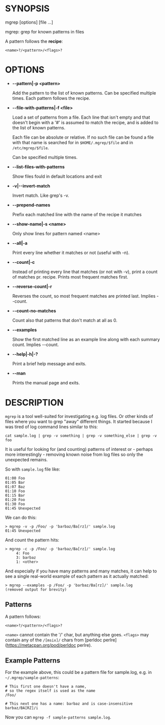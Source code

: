 # SYNOPSIS

mgrep \[options\] \[file ...\]

mgrep: grep for known patterns in files

A pattern follows the **recipe**:

    <name>?/<pattern>/<flags>?

# OPTIONS

- **--pattern|-p &lt;pattern>**

    Add the pattern to the list of known patterns. Can be specified multiple times.
    Each pattern follows the recipe.

- **--file-with-patterns|-f &lt;file>**

    Load a set of patterns from a file. Each line that isn't empty and that doesn't
    begin with a '#' is assumed to match the recipe, and is added to the list of
    known patterns.

    Each file can be absolute or relative. If no such file can be found a file with
    that name is searched for in `$HOME/.mgrep/$file` and in `/etc/mgrep/$file`.

    Can be specified multiple times.

- **--list-files-with-patterns**

    Show files fould in default locations and exit

- **-v|--invert-match**

    Invert match. Like grep's -v.

- **--prepend-names**

    Prefix each matched line with the name of the recipe it matches

- **--show-name|-s &lt;name>**

    Only show lines for pattern named &lt;name>

- **--all|-a**

    Print every line whether it matches or not (useful with -n).

- **--count|-c**

    Instead of printing every line that matches (or not with -v), print a count of
    matches pr. recipe. Prints most frequent matches first.

- **--reverse-count|-r**

    Reverses the count, so most frequent matches are printed last. Implies --count.

- **--count-no-matches**

    Count also that patterns that don't match at all as 0.

- **--examples**

    Show the first matched line as an example line along with each summary count.
    Implies --count.

- **--help|-h|-?**

    Print a brief help message and exits.

- **--man**

    Prints the manual page and exits.

# DESCRIPTION

`mgrep` is a tool well-suited for investigating e.g. log files. Or other kinds
of files where you want to grep "away" different things. It started because I
was tired of log command lines similar to this:

    cat sample.log | grep -v something | grep -v something_else | grep -v foo

It is useful for looking for (and counting) patterns of interest or - perhaps
more interestingly - removing known noise from log files so only the unexpected
remains.

So with `sample.log` file like:

    01:00 Foo
    01:05 Bar
    01:07 Baz
    01:10 Foo
    01:15 Bar
    01:20 Foo
    01:30 Foo
    01:45 Unexpected

We can do this:

    > mgrep -v -p /Foo/ -p 'barbaz/Ba[rz]/' sample.log
    01:45 Unexpected

And count the pattern hits:

    > mgrep -c -p /Foo/ -p 'barbaz/Ba[rz]/' sample.log
         4: Foo
         3: barbaz
         1: <other>

And especially if you have many patterns and many matches, it can help to see a
single real-world example of each pattern as it actually matched:

    > mgrep --examples -p /Foo/ -p 'barbaz/Ba[rz]/' sample.log
    (removed output for brevity)

## Patterns

A pattern follows:

    <name>?/<pattern>/<flags>?

`<name>` cannot contain the '/' char, but anything else goes.
`<flags>` may contain any of the `/[msix]/` chars from [perldoc
perlre](https://metacpan.org/pod/perldoc
perlre).

## Example Patterns

For the example above, this could be a pattern file for sample.log, e.g. in
`~/.mgrep/sample-patterns`:

    # This first one doesn't have a name,
    # so the regex itself is used as the name
    /Foo/

    # This next one has a name: barbaz and is case-insensitive
    barbaz/BA[RZ]/i

Now you can `mgrep -f sample-patterns sample.log`.
